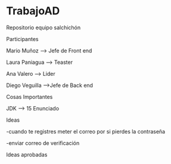 # TrabajoAD

Repositorio equipo salchichón

Participantes

Mario Muñoz --> Jefe de Front end

Laura Paniagua --> Teaster

Ana Valero --> Lider

Diego Veguilla -->Jefe de Back end

Cosas Importantes

JDK --> 15
Enunciado

Ideas

-cuando te registres meter el correo por si pierdes la contraseña 

-enviar correo de verificación

Ideas aprobadas
